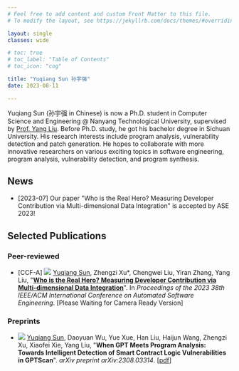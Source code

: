 ```yaml
---
# Feel free to add content and custom Front Matter to this file.
# To modify the layout, see https://jekyllrb.com/docs/themes/#overriding-theme-defaults

layout: single
classes: wide

# toc: true
# toc_label: "Table of Contents"
# toc_icon: "cog"

title: "Yuqiang Sun 孙宇强"
date: 2023-08-11 

---
```


<!-- # Yuqiang Sun 孙宇强 -->

Yuqiang Sun (孙宇强 in Chinese) is now a Ph.D. student in Computer Science and Engineering @ Nanyang Technological University, supervised by [Prof. Yang Liu](https://personal.ntu.edu.sg/yangliu/).
Before Ph.D. study, he got his bachelor degree in Sichuan University.
His research interests include program analysis, vulnerability detection and patch generation.
He hopes to collaborate with more innovative researchers on various exciting topics in software engineering, program analysis, vulnerability detection, and program synthesis.

## News

- \[2023-07\] Our paper "Who is the Real Hero? Measuring Developer Contribution via Multi-dimensional Data Integration" is accepted by ASE 2023!

## Selected Publications

### Peer-reviewed

- [CCF-A] <a href="" target="_blank"><img src="https://img.shields.io/badge/ASE-2023-blue?style=flat-square"></a> <u>Yuqiang Sun</u>, Zhengzi Xu\*, Chengwei Liu, Yiran Zhang, Yang Liu, &quot;**[Who is the Real Hero? Measuring Developer Contribution via Multi-dimensional Data Integration](/publication/details/2023/2023contribution)**&quot;. In *Proceedings of the 2023 38th IEEE/ACM International Conference on Automated Software Engineering*. [Please Waiting for Camera Ready Version]

### Preprints

- <a href="https://arxiv.org/abs/2308.03314" target="_blank"><img src="https://img.shields.io/badge/arXiv-2308.03314-B31B1B?style=flat-square"></a> <u>Yuqiang Sun</u>, Daoyuan Wu, Yue Xue, Han Liu, Haijun Wang, Zhengzi Xu, Xiaofei Xie, Yang Liu, &quot;**When GPT Meets Program Analysis: Towards Intelligent Detection of Smart Contract Logic Vulnerabilities in GPTScan**&quot;. *arXiv preprint arXiv:2308.03314*. [[pdf](https://arxiv.org/pdf/2308.03314.pdf)]
